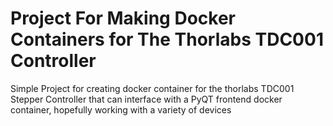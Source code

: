 # Project For Making Docker Containers for The Thorlabs TDC001 Controller
Simple Project for creating docker container for the thorlabs TDC001 Stepper Controller that can interface with a PyQT frontend docker container, hopefully working with a variety of devices
